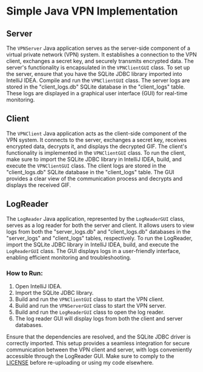 # Simple Java VPN Implementation

## Server
The `VPNServer` Java application serves as the server-side component of a virtual private network (VPN) system. It establishes a connection to the VPN client, exchanges a secret key, and securely transmits encrypted data. The server's functionality is encapsulated in the `VPNClientGUI` class. To set up the server, ensure that you have the SQLite JDBC library imported into IntelliJ IDEA. Compile and run the `VPNClientGUI` class. The server logs are stored in the "client_logs.db" SQLite database in the "client_logs" table. These logs are displayed in a graphical user interface (GUI) for real-time monitoring.

## Client
The `VPNClient` Java application acts as the client-side component of the VPN system. It connects to the server, exchanges a secret key, receives encrypted data, decrypts it, and displays the decrypted GIF. The client's functionality is implemented in the `VPNClientGUI` class. To run the client, make sure to import the SQLite JDBC library in IntelliJ IDEA, build, and execute the `VPNClientGUI` class. The client logs are stored in the "client_logs.db" SQLite database in the "client_logs" table. The GUI provides a clear view of the communication process and decrypts and displays the received GIF.

## LogReader
The `LogReader` Java application, represented by the `LogReaderGUI` class, serves as a log reader for both the server and client. It allows users to view logs from both the "server_logs.db" and "client_logs.db" databases in the "server_logs" and "client_logs" tables, respectively. To run the LogReader, import the SQLite JDBC library in IntelliJ IDEA, build, and execute the `LogReaderGUI` class. The GUI displays logs in a user-friendly interface, enabling efficient monitoring and troubleshooting.

### How to Run:
1. Open IntelliJ IDEA.
2. Import the SQLite JDBC library.
3. Build and run the `VPNClientGUI` class to start the VPN client.
4. Build and run the `VPNServerGUI` class to start the VPN server.
5. Build and run the `LogReaderGUI` class to open the log reader.
6. The log reader GUI will display logs from both the client and server databases.

Ensure that the dependencies are resolved, and the SQLite JDBC driver is correctly imported. This setup provides a seamless integration for secure communication between the VPN client and server, with logs conveniently accessible through the LogReader GUI. Make sure to comply to the [LICENSE](https://github.com/nxvvvv/simple-java-vpn/LICENSE) before re-uploading or using my code elsewhere.
